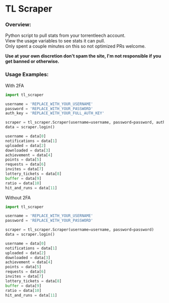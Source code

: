 # TL Scraper

### Overview:
Python script to pull stats from your torrentleech account.<br>
View the usage variables to see stats it can pull.<br>
Only spent a couple minutes on this so not optimized PRs welcome.

**Use at your own discretion don't spam the site, I'm not responsible if you get banned or otherwise.**

### Usage Examples:
With 2FA
```python
import tl_scraper

username = 'REPLACE_WITH_YOUR_USERNAME'
password = 'REPLACE_WITH_YOUR_PASSWORD'
auth_key = 'REPLACE_WITH_YOUR_FULL_AUTH_KEY'

scraper = tl_scraper.Scraper(username=username, password=password, auth_key=auth_key)
data = scraper.login()

username = data[0]
notifications = data[1]
uploaded = data[2]
downloaded = data[3]
achievement = data[4]
points = data[5]
requests = data[6]
invites = data[7]
lottery_tickets = data[8]
buffer = data[9]
ratio = data[10]
hit_and_runs = data[11]
```

Without 2FA
```python
import tl_scraper

username = 'REPLACE_WITH_YOUR_USERNAME'
password = 'REPLACE_WITH_YOUR_PASSWORD'

scraper = tl_scraper.Scraper(username=username, password=password)
data = scraper.login()

username = data[0]
notifications = data[1]
uploaded = data[2]
downloaded = data[3]
achievement = data[4]
points = data[5]
requests = data[6]
invites = data[7]
lottery_tickets = data[8]
buffer = data[9]
ratio = data[10]
hit_and_runs = data[11]
```
